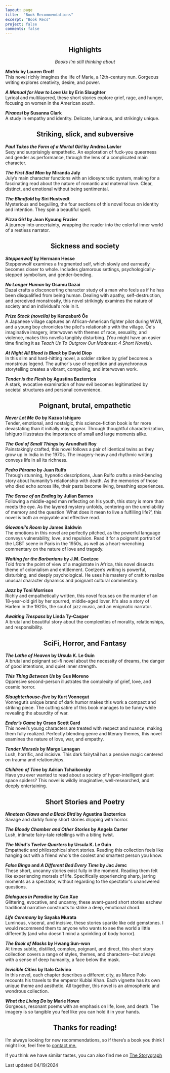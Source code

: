 ```yaml
---
layout: page
title:  "Book Recommendations"
excerpt: "Book Recs"
project: false
comments: false
---
```

<h2><center>Highlights</center></h2>
<center><i>Books I'm still thinking about</i></center>

<b><i>Matrix</i> by Lauren Groff</b>  
This novel richly imagines the life of Marie, a 12th-century nun. Gorgeous writing explores creativity, desire, and power.

<b><i>A Manual for How to Love Us</i> by Erin Slaughter</b>  
Lyrical and multilayered, these short stories explore grief, rage, and hunger, focusing on women in the American south. 

<b><i>Piranesi</i> by Susanna Clark</b>  
A study in empathy and identity. Delicate, luminous, and strikingly unique.

<h2><center>Striking, slick, and subversive</center></h2>

<b><i>Paul Takes the Form of a Mortal Girl</i> by Andrea Lawlor</b>  
Sexy and surprisingly empathetic. An exploration of fuck-you queerness and gender as performance, through the lens of a complicated main character.  

<b><i>The First Bad Man</i> by Miranda July</b>  
July’s main character functions with an idiosyncratic system, making for a fascinating read about the nature of romantic and maternal love. Clear, distinct, and emotional without being sentimental.  

<b><i>The Blindfold</i> by Siri Hustvedt</b>  
Mysterious and beguiling, the four sections of this novel focus on identity and intention. They spin a beautiful spell.

<b><i>Pizza Girl</i> by Jean Kyoung Frazier</b>  
A journey into uncertainty, wrapping the reader into the colorful inner world of a restless narrator.

<h2><center>Sickness and society</center></h2>

<b><i>Steppenwolf</i> by Hermann Hesse</b>  
Steppenwolf examines a fragmented self, which slowly and earnestly becomes closer to whole. Includes glamorous settings, psychologically-stepped symbolism, and gender-bending. 

<b><i>No Longer Human</i> by Osamu Dazai</b>  
Dazai crafts a disconcerting character study of a man who feels as if he has been disqualified from being human. Dealing with apathy, self-destruction, and perceived monstrosity, this novel strikingly examines the nature of society and an individual’s role in it.

<b><i>Prize Stock (novella)</i> by Kenzaburō Ōe</b>  
A Japanese village captures an African-American fighter pilot during WWII, and a young boy chronicles the pilot's relationship with the village. Ōe's imaginative imagery, interwoven with themes of race, sexuality, and violence, makes this novella tangibly disturbing. (You might have an easier time finding it as <i>Teach Us To Outgrow Our Madness: 4 Short Novels</i>).

<b><i>At Night All Blood is Black</i> by David Diop</b>  
In this slim and hard-hitting novel, a soldier striken by grief becomes a monstrous legend. The author's use of repetition and asynchronous storytelling creates a vibrant, compelling, and interwoven work.

<b><i>Tender is the Flesh</i> by Agustina Bazterrica </b>  
A stark, evocative examination of how evil becomes legitimatized by societal structures and personal convenience.

<h2><center>Poignant, brutal, empathetic</center></h2>

<b><i>Never Let Me Go</i> by Kazuo Ishiguro</b>  
Tender, emotional, and nostalgic, this science-fiction book is far more devastating than it initially may appear. Through thoughtful characterization, Ishiguro illustrates the importance of small and large moments alike.  

<b><i>The God of Small Things</i> by Arundhati Roy</b>  
Painstakingly crafted, this novel follows a pair of identical twins as they grow up in India in the 1970s. The imagery-heavy and rhythmic writing conveys life in all its richness.

<b><i>Pedro Páramo</i> by Juan Rulfo</b>  
Through stunning, hypnotic descriptions, Juan Rulfo crafts a mind-bending story about humanity’s relationship with death. As the memories of those who died echo across life, their pasts become living, breathing experiences.  

<b><i>The Sense of an Ending</i> by Julian Barnes</b>  
Following a middle-aged man reflecting on his youth, this story is more than meets the eye. As the layered mystery unfolds, centering on the unreliability of memory and the question ‘What does it mean to live a fulfilling life?’, this novel is both an enjoyable and effective read.  

<b><i>Giovanni’s Room</i> by James Baldwin</b>  
The emotions in this novel are perfectly pitched, as the powerful language conveys vulnerability, love, and repulsion. Read it for a poignant portrait of the LGBT scene in Paris in the 1950s, as well as a heart-wrenching commentary on the nature of love and tragedy. 

<b><i>Waiting for the Barbarians</i> by J.M. Coetzee</b>  
Told from the point of view of a magistrate in Africa, this novel dissects theme of colonialism and entitlement. Coetzee’s writing is powerful, disturbing, and deeply psychological. He uses his mastery of craft to realize unusual character dynamics and poignant cultural commentary.   

<b><i>Jazz</i> by Toni Morrison</b>  
Richly and empathetically written, this novel focuses on the murder of an 18-year-old girl by her spurred, middle-aged lover. It's also a story of Harlem in the 1920s, the soul of jazz music, and an enigmatic narrator.    

<b><i>Awaiting Trespass</i> by Linda Ty-Casper </b>  
A brutal and beautiful story about the complexities of morality, relationships, and responsibility.    

<h2><center>SciFi, Horror, and Fantasy</center></h2>

<b><i>The Lathe of Heaven</i> by Ursula K. Le Guin</b>  
A brutal and poignant sci-fi novel about the necessity of dreams, the danger of good intentions, and quiet inner strength.    

<b><i>This Thing Between Us</i> by Gus Moreno</b>  
Oppresive second-person illustrates the complexity of grief, love, and cosmic horror.

<b><i>Slaughterhouse-five</i> by Kurt Vonnegut</b>  
Vonnegut’s unique brand of dark humor makes this work a compact and striking piece. The cutting satire of this book manages to be funny while revealing the absurdity of war.  

<b><i>Ender’s Game</i> by Orson Scott Card</b>  
This novel’s young characters are treated with respect and nuance, making them fully realized. Perfectly blending genre and literary themes, this novel examines the nature of love, war, and empathy.  

<b><i>Tender Morsels</i> by Margo Lanagan</b>  
Lush, horrific, and incisive. This dark fairytail has a pensive magic centered on trauma and relationships.

<b><i>Children of Time</i> by Adrian Tchaikovsky</b>  
Have you ever wanted to read about a society of hyper-intelligent giant space spiders? This novel is wildly imaginative, well-researched, and deeply entertaining.

<h2><center>Short Stories and Poetry</center></h2>

<b><i>Nineteen Claws and a Black Bird</i> by Agustina Bazterrica</b>  
Savage and darkly funny short stories dripping with horror.

<b><i>The Bloody Chamber and Other Stories</i> by Angela Carter</b>  
Lush, intimate fairy-tale retellings with a biting twist.

<b><i>The Wind's Twelve Quarters</i> by Ursula K. Le Guin</b>  
Empathetic and philosophical short stories. Reading this collection feels like hanging out with a friend who's the coolest and smartest person you know.

<b><i>False Bingo</i> and <i>A Different Bed Every Time</i> by Jac Jemc</b>  
These short, uncanny stories exist fully in the moment. Reading them felt like experiencing morsels of life. Specifically experiencing sharp, jarring moments as a spectator, without regarding to the spectator's unanswered questions.

<b><i>Dialogues in Paradise</i> by Can Xue</b>  
Glittering, evocative, and uncanny, these avant-guard short stories eschew traditional narrative constructs to strike a deep, emotional chord.

<b><i>Life Ceremony</i> by Sayaka Murata</b>  
Luminous, visceral, and incisive, these stories sparkle like odd gemstones. I would recommend them to anyone who wants to see the world a little differently (and who doesn't mind a sprinkling of body horror). 

<b><i>The Book of Masks</i> by Hwang Sun-won</b>  
At times subtle, distilled, complex, poignant, and direct, this short story collection covers a range of styles, themes, and characters--but always with a sense of deep humanity, a face below the mask.  

<b><i>Invisible Cities</i> by Italo Calvino</b>  
In this novel, each chapter describes a different city, as Marco Polo recounts his travels to the emperor Kublai Khan. Each vignette has its own unique theme and aesthetic. All together, this novel is an atmospheric and wondrous collection.  

<b><i>What the Living Do</i> by Marie Howe</b>  
Gorgeous, resonant poems with an emphasis on life, love, and death. The imagery is so tangible you feel like you can hold it in your hands.

<h2><center>Thanks for reading!</center></h2>

I’m always looking for new recommendations, so if there’s a book you think I might like, feel free to [contact me.](https://ddykiel.github.io/reach-out/)  

If you think we have similar tastes, you can also find me on [The Storygraph](https://app.thestorygraph.com/profile/fracturescope)

Last updated 04/19/2024
